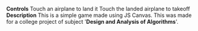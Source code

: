 **Controls**
Touch an airplane to land it 
Touch the landed airplane to takeoff
**Description**
This is a simple game made using JS Canvas.
This was made for a college project of subject '**Design and Analysis of Algorithms**'.
